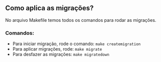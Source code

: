 ## Como aplica as migrações?

No arquivo Makefile temos todos os comandos para rodar as migrações.

### Comandos:
- Para iniciar migração, rode o comando: `make createmigration`
- Para aplicar migrações, rode: `make migrate`
- Para desfazer as migrações: `make migratedown`